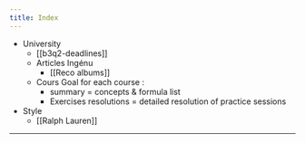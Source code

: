 ```yaml
---
title: Index
---
```


- University
	- [[b3q2-deadlines]]
	- Articles Ingénu
		- [[Reco albums]]
	- Cours
		Goal for each course :
		-   summary = concepts & formula list
		-   Exercises resolutions = detailed resolution of practice sessions
- Style
	- [[Ralph Lauren]]

--------------------------------
